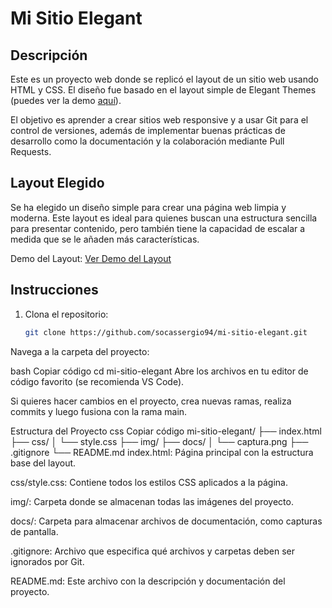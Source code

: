 # Mi Sitio Elegant

## Descripción

Este es un proyecto web donde se replicó el layout de un sitio web usando HTML y CSS. El diseño fue basado en el layout simple de Elegant Themes (puedes ver la demo [aquí](https://www.elegantthemes.com/layouts/simple/simple-home-page/live-demo)).

El objetivo es aprender a crear sitios web responsive y a usar Git para el control de versiones, además de implementar buenas prácticas de desarrollo como la documentación y la colaboración mediante Pull Requests.

## Layout Elegido

Se ha elegido un diseño simple para crear una página web limpia y moderna. Este layout es ideal para quienes buscan una estructura sencilla para presentar contenido, pero también tiene la capacidad de escalar a medida que se le añaden más características.

Demo del Layout:
[Ver Demo del Layout](https://www.elegantthemes.com/layouts/simple/simple-home-page/live-demo)

## Instrucciones

1. Clona el repositorio:
   ```bash
   git clone https://github.com/socassergio94/mi-sitio-elegant.git
Navega a la carpeta del proyecto:

bash
Copiar código
cd mi-sitio-elegant
Abre los archivos en tu editor de código favorito (se recomienda VS Code).

Si quieres hacer cambios en el proyecto, crea nuevas ramas, realiza commits y luego fusiona con la rama main.

Estructura del Proyecto
css
Copiar código
mi-sitio-elegant/
├── index.html
├── css/
│   └── style.css
├── img/
├── docs/
│   └── captura.png
├── .gitignore
└── README.md
index.html: Página principal con la estructura base del layout.

css/style.css: Contiene todos los estilos CSS aplicados a la página.

img/: Carpeta donde se almacenan todas las imágenes del proyecto.

docs/: Carpeta para almacenar archivos de documentación, como capturas de pantalla.

.gitignore: Archivo que especifica qué archivos y carpetas deben ser ignorados por Git.

README.md: Este archivo con la descripción y documentación del proyecto.
